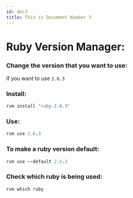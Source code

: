 ```yaml
---
id: doc3
title: This is Document Number 3
---
```


# Ruby Version Manager:

### Change the version that you want to use:
If you want to use `2.6.3`

### Install:
```ruby
rvm install "ruby-2.6.3"
```

### Use:
```ruby
rvm use 2.6.3
```

### To make a ruby version default:
```ruby
rvm use --default 2.6.3
```

### Check which ruby is being used:
```ruby
rvm which ruby
```

